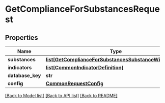 # GetComplianceForSubstancesRequest

## Properties
Name | Type | Description | Notes
------------ | ------------- | ------------- | -------------
**substances** | [**list[GetComplianceForSubstancesSubstanceWithAmount]**](GetComplianceForSubstancesSubstanceWithAmount.md) |  | [optional] 
**indicators** | [**list[CommonIndicatorDefinition]**](CommonIndicatorDefinition.md) |  | [optional] 
**database_key** | **str** |  | [optional] 
**config** | [**CommonRequestConfig**](CommonRequestConfig.md) |  | [optional] 

[[Back to Model list]](../README.md#documentation-for-models) [[Back to API list]](../README.md#documentation-for-api-endpoints) [[Back to README]](../README.md)


